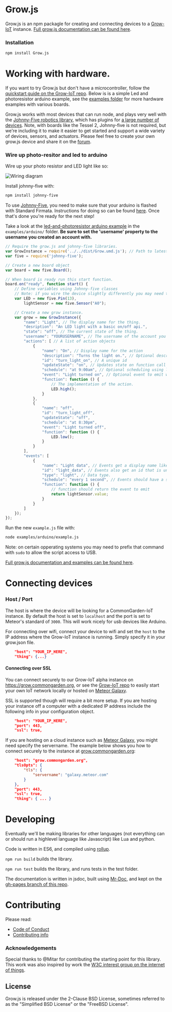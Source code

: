 # Grow.js

Grow.js is an npm packagle for creating and connecting devices to a [Grow-IoT](https://github.com/CommonGarden/Grow-IoT) instance. [Full grow.js documentation can be found here](http://commongarden.github.io/grow.js/).

### Installation

```bash
npm install Grow.js
```

# Working with hardware.

If you want to try Grow.js but don't have a microcontroller, follow the [quickstart guide on the Grow-IoT repo](https://github.com/CommonGarden/Grow-IoT). Below is is a simple Led and photoresistor arduino example, see the [examples folder](https://github.com/CommonGarden/grow.js/tree/master/examples) for more hardware examples with various boards. 

Grow.js works with most devices that can run node, and plays very well with the [Johnny-Five robotics library](http://johnny-five.io/), which has plugins for [a large number of devices](http://johnny-five.io/#platform-support). Note, with boards like the Tessel 2, Johnny-five is not required, but we're including it to make it easier to get started and support a wide variety of devices, sensors, and actuators. Please feel free to create your own grow.js device and share it on the [forum](http://forum.commongarden.org/).

### Wire up photo-resitor and led to arduino
Wire up your photo resistor and LED light like so:

![Wiring diagram](https://raw.githubusercontent.com/CommonGarden/grow.js/development/img/Arduino-light-detector-circuit.png)

Install johnny-five with:

```bash
npm install johnny-five
```

To use [Johnny-Five](http://johnny-five.io/), you need to make sure that your arduino is flashed with Standard Firmata. Instructions for doing so can be found [here](https://github.com/rwaldron/johnny-five/wiki/Getting-Started#trouble-shooting). Once that's done you're ready for the next step!

Take a look at the [led-and-photoresistor arduino example]() in the `examples/arduino/` folder. **Be sure to set the 'username' property to the username you created an account with.**

```javascript
// Require the grow.js and johnny-five libraries.
var GrowInstance = require('../../dist/Grow.umd.js'); // Path to latest build
var five = require('johnny-five');

// Create a new board object
var board = new five.Board();

// When board is ready run this start function.
board.on("ready", function start() {
    // Define variables using Johnny-five classes
    // Note: if you wire the device slightly differently you may need to change the pin numbers.
    var LED = new five.Pin(13),
        lightSensor = new five.Sensor("A0");

    // Create a new grow instance.
    var grow = new GrowInstance({
        "name": "Light", // The display name for the thing.
        "desription": "An LED light with a basic on/off api.",
        "state": "off", // The current state of the thing.
        "username": "YOURUSERNAME", // The username of the account you want this device to be added to.
        "actions": [ // A list of action objects
            {
                "name": "On", // Display name for the action
                "description": "Turns the light on.", // Optional description
                "id": "turn_light_on", // A unique id
                "updateState": "on", // Updates state on function call
                "schedule": "at 9:00am", // Optional scheduling using later.js
                "event": "Light turned on", // Optional event to emit when called.
                "function": function () {
                    // The implementation of the action.
                    LED.high();
                }
            },
            {
                "name": "off",
                "id": "turn_light_off",
                "updateState": "off",
                "schedule": "at 8:30pm",
                "event": "Light turned off",
                "function": function () {
                    LED.low();
                }
            }
        ],
        "events": [
            {
                "name": "Light data", // Events get a display name like actions
                "id": "light_data", // Events also get an id that is unique to the device
                "type": "light", // Data type.
                "schedule": "every 1 second", // Events should have a schedule option that determines how often to check for conditions.
                "function": function () {
                    // function should return the event to emit
                    return lightSensor.value;
                }
            }
        ]
    });
});
```

Run the new `example.js` file with:

```bash
node examples/arduino/example.js
```

Note: on certain opperating systems you may need to prefix that command with `sudo` to allow the script access to USB.

[Full grow.js documentation and examples can be found here](http://commongarden.github.io/grow.js/).

# Connecting devices
### Host / Port
The host is where the device will be looking for a CommonGarden-IoT instance. By default the host is set to `localhost` and the port is set to Meteor's standard of `3000`. This will work nicely for usb devices like Arduino.

For connecting over wifi, connect your device to wifi and set the `host` to the IP address where the Grow-IoT instance is running. Simply specify it in your grow.json file.

```json
    "host": "YOUR_IP_HERE",
    "thing": {...}
```

#### Connecting over SSL
You can connect securely to our Grow-IoT alpha instance on https://grow.commongarden.org, or see the [Grow-IoT repo](https://github.com/CommonGarden/Grow-IoT) to easily start your own IoT network locally or hosted on [Meteor Galaxy](https://galaxy.meteor.com).

SSL is supported though will require a bit more setup. If you are hosting your instance off a computer with a dedicated IP address include the following info in your configuration object.

```json
    "host": "YOUR_IP_HERE",
    "port": 443,
    "ssl": true,
```

If you are hosting on a cloud instance such as [Meteor Galaxy](https://galaxy.meteor.com), you might need specify the servername. The example below shows you how to connect securely to the instance at [grow.commongarden.org](https://grow.commongarden.org):

```json
    "host": "grow.commongarden.org",
    "tlsOpts": {
        "tls": {
            "servername": "galaxy.meteor.com"
        }
    },
    "port": 443,
    "ssl": true,
    "thing": { ... }
```

# Developing

Eventually we'll be making libraries for other languages (not everything can or should run a highlevel language like Javascript) like Lua and python.

Code is written in ES6, and compiled using [rollup](https://github.com/rollup/rollup).

`npm run build` builds the library.

`npm run test` builds the library, and runs tests in the test folder.

The documentation is written in jsdoc, built using [Mr-Doc](https://mr-doc.github.io/), and kept on the [gh-pages branch of this repo](https://github.com/CommonGarden/Grow.js/tree/gh-pages).

# Contributing

Please read:
* [Code of Conduct](https://github.com/CommonGarden/Organization/blob/master/code-of-conduct.md)
* [Contributing info](https://github.com/CommonGarden/Organization/blob/master/contributing.md)

<!-- ### Reach out
Get involved with our community in any way you are interested: -->

<!-- * [Join us on Slack](http://slack.commongarden.org) — Collaboration and real time discussions. -->
<!-- * [Forum](http://forum.commongarden.org/) — General discussion and support by the Common Garden community. -->

### Acknowledgements
Special thanks to @Mitar for contributing the starting point for this library. This work was also inspired by work the [W3C interest group on the internet of things](https://github.com/w3c/web-of-things-framework).

## License
Grow.js is released under the 2-Clause BSD License, sometimes referred to as the "Simplified BSD License" or the "FreeBSD License".
